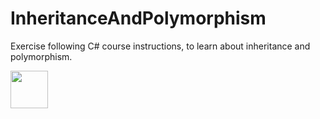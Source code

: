 # InheritanceAndPolymorphism
Exercise following C# course instructions, to learn about inheritance and polymorphism.

<a>
    <img src="https://cdn.jsdelivr.net/gh/devicons/devicon/icons/csharp/csharp-original.svg" width="60" height="60"/>
<a/> 
